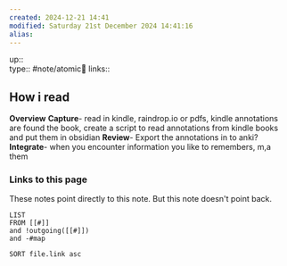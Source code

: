 ```yaml
---
created: 2024-12-21 14:41 
modified: Saturday 21st December 2024 14:41:16
alias: 
---
```

up::  
type:: #note/atomic🌳 
links::
## How i read

**Overview**
**Capture**- read in kindle, raindrop.io or pdfs, 
	kindle annotations are found the book, create a script to read annotations from kindle books and put them in obsidian
**Review**- Export the annotations in to anki?
**Integrate**- when you encounter information you like to remembers, m,a them 



### Links to this page
These notes point directly to this note. But this note doesn't point back.
```dataview
LIST
FROM [[#]]
and !outgoing([[#]])
and -#map

SORT file.link asc
```



